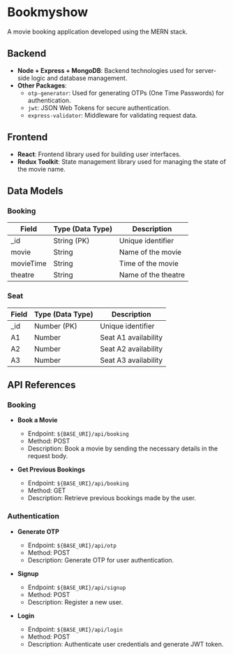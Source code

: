 # Bookmyshow

A movie booking application developed using the MERN stack.

## Backend

- **Node + Express + MongoDB**: Backend technologies used for server-side logic and database management.
- **Other Packages**: 
  - `otp-generator`: Used for generating OTPs (One Time Passwords) for authentication.
  - `jwt`: JSON Web Tokens for secure authentication.
  - `express-validator`: Middleware for validating request data.

## Frontend

- **React**: Frontend library used for building user interfaces.
- **Redux Toolkit**: State management library used for managing the state of the movie name.

## Data Models

### Booking

| Field      | Type (Data Type) | Description           |
|------------|-------------------|-----------------------|
| _id        | String (PK)       | Unique identifier     |
| movie      | String            | Name of the movie     |
| movieTime  | String            | Time of the movie     |
| theatre    | String            | Name of the theatre   |

### Seat

| Field  | Type (Data Type) | Description             |
|--------|-------------------|-------------------------|
| _id    | Number (PK)       | Unique identifier       |
| A1     | Number            | Seat A1 availability   |
| A2     | Number            | Seat A2 availability   |
| A3     | Number            | Seat A3 availability   |

## API References

### Booking

- **Book a Movie**
  - Endpoint: `${BASE_URI}/api/booking`
  - Method: POST
  - Description: Book a movie by sending the necessary details in the request body.

- **Get Previous Bookings**
  - Endpoint: `${BASE_URI}/api/booking`
  - Method: GET
  - Description: Retrieve previous bookings made by the user.

### Authentication

- **Generate OTP**
  - Endpoint: `${BASE_URI}/api/otp`
  - Method: POST
  - Description: Generate OTP for user authentication.

- **Signup**
  - Endpoint: `${BASE_URI}/api/signup`
  - Method: POST
  - Description: Register a new user.

- **Login**
  - Endpoint: `${BASE_URI}/api/login`
  - Method: POST
  - Description: Authenticate user credentials and generate JWT token.

